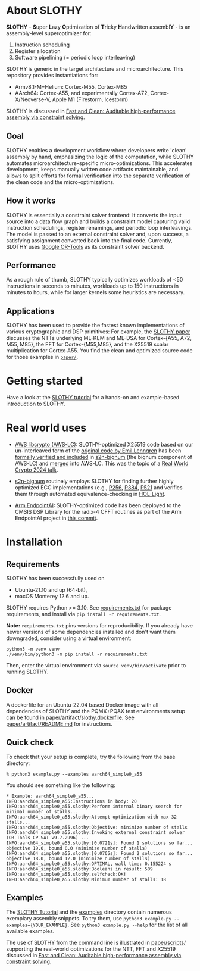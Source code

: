 # About SLOTHY

**SLOTHY** - **S**uper **L**azy **O**ptimization of **T**ricky **H**andwritten assembl**Y** - is an assembly-level superoptimizer
for:
1. Instruction scheduling
2. Register allocation
3. Software pipelining (= periodic loop interleaving)

SLOTHY is generic in the target architecture and microarchitecture. This repository provides instantiations for:
- Armv8.1-M+Helium: Cortex-M55, Cortex-M85
- AArch64: Cortex-A55, and experimentally Cortex-A72, Cortex-X/Neoverse-V, Apple M1 (Firestorm, Icestorm)

SLOTHY is discussed in [Fast and Clean: Auditable high-performance assembly via constraint solving](https://eprint.iacr.org/2022/1303).

## Goal

SLOTHY enables a development workflow where developers write 'clean' assembly by hand, emphasizing the logic of the computation, while SLOTHY automates microarchitecture-specific micro-optimizations. This accelerates development, keeps manually written code artifacts maintainable, and allows to split efforts for formal verification into the separate verification of the clean code and the micro-optimizations.

## How it works

SLOTHY is essentially a constraint solver frontend: It converts the input source into a data flow graph and
builds a constraint model capturing valid instruction schedulings, register renamings, and periodic loop
interleavings. The model is passed to an external constraint solver and, upon success,
a satisfying assignment converted back into the final code. Currently, SLOTHY uses
[Google OR-Tools](https://developers.google.com/optimization) as its constraint solver backend.

## Performance

As a rough rule of thumb, SLOTHY typically optimizes workloads of <50 instructions in seconds to minutes, workloads
up to 150 instructions in minutes to hours, while for larger kernels some heuristics are necessary.

## Applications

SLOTHY has been used to provide the fastest known implementations of various cryptographic and DSP primitives:
For example, the [SLOTHY paper](https://eprint.iacr.org/2022/1303) discusses the NTTs underlying ML-KEM and ML-DSA for
Cortex-{A55, A72, M55, M85}, the FFT for Cortex-{M55,M85}, and the X25519 scalar multiplication for Cortex-A55. You find
the clean and optimized source code for those examples in [`paper/`](https://github.com/slothy-optimizer/slothy/tree/main/paper).

# Getting started

Have a look at the [SLOTHY tutorial](tutorial/README.md) for a hands-on and example-based introduction to SLOTHY.

# Real world uses

* [AWS libcrypto (AWS-LC)](https://github.com/aws/aws-lc): SLOTHY-optimized X25519 code based on our un-interleaved form of the [original code by Emil
  Lenngren](https://github.com/Emill/X25519-AArch64) has been [formally verified and
  included](https://github.com/awslabs/s2n-bignum/pull/108) in
  [s2n-bignum](https://github.com/awslabs/s2n-bignum/) (the bignum component of AWS-LC) and [merged](https://github.com/aws/aws-lc/pull/1469) into
  AWS-LC. This was the topic of a [Real World Crypto 2024
  talk](https://iacr.org/submit/files/slides/2024/rwc/rwc2024/38/slides.pdf).

* [s2n-bignum](https://github.com/awslabs/s2n-bignum/) routinely employs SLOTHY for finding
further highly optimized ECC implementations (e.g., [P256](https://github.com/awslabs/s2n-bignum/pull/118),
[P384](https://github.com/awslabs/s2n-bignum/pull/122), [P521](https://github.com/awslabs/s2n-bignum/pull/130) and
verifies them through automated equivalence-checking in [HOL-Light](https://hol-light.github.io/).

* [Arm EndpointAI](https://github.com/ARM-software/EndpointAI): SLOTHY-optimized code has been deployed to the CMSIS DSP Library for the radix-4 CFFT routines as part
  of the Arm EndpointAI project in [this
  commit](https://github.com/ARM-software/EndpointAI/commit/817bb57d8a4a604538a04627851f5e9adb5f08fc).

# Installation

## Requirements

SLOTHY has been successfully used on

- Ubuntu-21.10 and up (64-bit),
- macOS Monterey 12.6 and up.

SLOTHY requires Python >= 3.10. See [requirements.txt](https://github.com/slothy-optimizer/slothy/blob/main/requirements.txt) for package requirements, and install via `pip
install -r requirements.txt`.

**Note:** `requirements.txt` pins versions for reproducibility. If you already have newer versions of some dependencies
installed and don't want them downgraded, consider using a virtual environment:

```
python3 -m venv venv
./venv/bin/python3 -m pip install -r requirements.txt
```

Then, enter the virtual environment via `source venv/bin/activate` prior to running SLOTHY.

## Docker

A dockerfile for an Ubuntu-22.04 based Docker image with all dependencies of SLOTHY and the PQMX+PQAX test
environments setup can be found in [paper/artifact/slothy.dockerfile](https://github.com/slothy-optimizer/slothy/blob/main/paper/artifact/slothy.Dockerfile). See
[paper/artifact/README.md](https://github.com/slothy-optimizer/slothy/blob/main/paper/artifact/README.md) for instructions.

## Quick check

To check that your setup is complete, try the following from the base directory:

```
% python3 example.py --examples aarch64_simple0_a55
```

You should see something like the following:

```
* Example: aarch64_simple0_a55...
INFO:aarch64_simple0_a55:Instructions in body: 20
INFO:aarch64_simple0_a55.slothy:Perform internal binary search for minimal number of stalls...
INFO:aarch64_simple0_a55.slothy:Attempt optimization with max 32 stalls...
INFO:aarch64_simple0_a55.slothy:Objective: minimize number of stalls
INFO:aarch64_simple0_a55.slothy:Invoking external constraint solver (OR-Tools CP-SAT v9.7.2996) ...
INFO:aarch64_simple0_a55.slothy:[0.0721s]: Found 1 solutions so far... objective 19.0, bound 8.0 (minimize number of stalls)
INFO:aarch64_simple0_a55.slothy:[0.0765s]: Found 2 solutions so far... objective 18.0, bound 12.0 (minimize number of stalls)
INFO:aarch64_simple0_a55.slothy:OPTIMAL, wall time: 0.155224 s
INFO:aarch64_simple0_a55.slothy:Booleans in result: 509
INFO:aarch64_simple0_a55.slothy.selfcheck:OK!
INFO:aarch64_simple0_a55.slothy:Minimum number of stalls: 18
```

## Examples

The [SLOTHY Tutorial](tutorial/README.md) and the [examples](https://github.com/slothy-optimizer/slothy/tree/main/examples/naive) directory contain numerous exemplary
assembly snippets. To try them, use `python3 example.py --examples={YOUR_EXAMPLE}`. See `python3 example.py --help` for
the list of all available examples.

The use of SLOTHY from the command line is illustrated in [paper/scripts/](https://github.com/slothy-optimizer/slothy/tree/main/paper/scripts) supporting the real-world optimizations
for the NTT, FFT and X25519 discussed in [Fast and Clean: Auditable high-performance assembly via constraint
solving](https://eprint.iacr.org/2022/1303).
